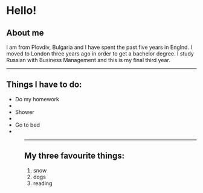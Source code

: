 <h1> Hello! </h1>
<h2> About me </h2>
<p> I am from Plovdiv, Bulgaria and I have spent the past five years in Englnd. I moved to London three years ago in order to get a bachelor degree. I study Russian with Business Management and this is my final third year. </p>
<hr>
<h2>Things I have to do:</h2>
 <ul>
 <li>Do my homework<li/> 
 <li>Shower<li/>
 <li>Go to bed<li/> 
 <ul/>

<hr>
<h2>My three favourite things:</h2>
 <ol>
 <li>snow</li>
 <li>dogs</li>
 <li>reading</li>
 </ol>
 
